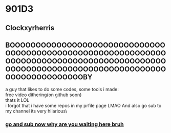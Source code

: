 # 901D3
## Clockxyrherris
## BOOOOOOOOOOOOOOOOOOOOOOOOOOOOOOOOOOOOOOOOOOOOOOOOOOOOOOOOOOOOOOOOOOOOOOOOOOOOOOOOOOOOOOOOOOOOOOOOOOOOOOOOOOOOOOOOOOOOOOOOOOOOOOOOOOOOOOOOOOBY
a guy that likes to do some codes, some tools i made:\
free video dithering(on github soon)\
thats it LOL\
i forgot that i have some repos in my prfile page LMAO
And also go sub to my channel its very hilarious\
### [go and sub now why are you waiting here bruh](https://www.youtube.com/@kenhcuahuy_901D3)
